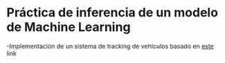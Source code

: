 # Práctica de inferencia de un modelo de Machine Learning



-Implementación de un sistema de tracking de vehículos basado en [este](https://github.com/dongdv95/yolov5/tree/master/Yolov5_DeepSort_Pytorch#deepsort) link

